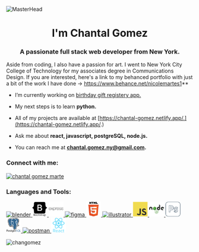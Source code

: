 ![MasterHead](https://sothebys-com.brightspotcdn.com/dims4/default/4e543c3/2147483647/strip/true/crop/1920x440+0+130/resize/1440x330!/quality/90/?url=http%3A%2F%2Fsothebys-brightspot-migration.s3.amazonaws.com%2Faf%2F64%2Fe0%2F92cf0ccd9127e64ec2044f437296a6e819fb1e774171613444e6005b4d%2Fmuhammad-ali-banner.jpg)<h1 align="center">I'm Chantal Gomez</h1>
<h3 align="center">A passionate full stack web developer from New York.</h3>

Aside from coding, I also have a passion for art. I went to New York City College of Technology for my associates degree in Communications Design. If you are interested, here's a link to my behanced portfolio with just a bit of the work I have done -> https://www.behance.net/nicolemartes1** 

- I’m currently working on [birthday gift registery app.](https://giftune.netlify.app/)

- My next steps is to learn **python.**

- All of my projects are available at [https://chantal-gomez.netlify.app/.](https://chantal-gomez.netlify.app/.)

- Ask me about **react, javascript, postgreSQL, node.js.**

- You can reach me at **chantal.gomez.ny@gmail.com.**


<h3 align="left">Connect with me:</h3>
<p align="left">
<a href="https://linkedin.com/in/chantal gomez marte" target="blank"><img align="center" src="https://raw.githubusercontent.com/rahuldkjain/github-profile-readme-generator/master/src/images/icons/Social/linked-in-alt.svg" alt="chantal gomez marte" height="30" width="40" /></a>

<h3 align="left">Languages and Tools:</h3>
<p align="left"> <a href="https://www.blender.org/" target="_blank" rel="noreferrer"> <img src="https://download.blender.org/branding/community/blender_community_badge_white.svg" alt="blender" width="40" height="40"/> </a> <a href="https://getbootstrap.com" target="_blank" rel="noreferrer"> <img src="https://raw.githubusercontent.com/devicons/devicon/master/icons/bootstrap/bootstrap-plain-wordmark.svg" alt="bootstrap" width="40" height="40"/> </a> <a href="https://expressjs.com" target="_blank" rel="noreferrer"> <img src="https://raw.githubusercontent.com/devicons/devicon/master/icons/express/express-original-wordmark.svg" alt="express" width="40" height="40"/> </a> <a href="https://www.figma.com/" target="_blank" rel="noreferrer"> <img src="https://www.vectorlogo.zone/logos/figma/figma-icon.svg" alt="figma" width="40" height="40"/> </a> <a href="https://www.w3.org/html/" target="_blank" rel="noreferrer"> <img src="https://raw.githubusercontent.com/devicons/devicon/master/icons/html5/html5-original-wordmark.svg" alt="html5" width="40" height="40"/> </a> <a href="https://www.adobe.com/in/products/illustrator.html" target="_blank" rel="noreferrer"> <img src="https://www.vectorlogo.zone/logos/adobe_illustrator/adobe_illustrator-icon.svg" alt="illustrator" width="40" height="40"/> </a> <a href="https://developer.mozilla.org/en-US/docs/Web/JavaScript" target="_blank" rel="noreferrer"> <img src="https://raw.githubusercontent.com/devicons/devicon/master/icons/javascript/javascript-original.svg" alt="javascript" width="40" height="40"/> </a> <a href="https://nodejs.org" target="_blank" rel="noreferrer"> <img src="https://raw.githubusercontent.com/devicons/devicon/master/icons/nodejs/nodejs-original-wordmark.svg" alt="nodejs" width="40" height="40"/> </a> <a href="https://www.photoshop.com/en" target="_blank" rel="noreferrer"> <img src="https://raw.githubusercontent.com/devicons/devicon/master/icons/photoshop/photoshop-line.svg" alt="photoshop" width="40" height="40"/> </a> <a href="https://www.postgresql.org" target="_blank" rel="noreferrer"> <img src="https://raw.githubusercontent.com/devicons/devicon/master/icons/postgresql/postgresql-original-wordmark.svg" alt="postgresql" width="40" height="40"/> </a> <a href="https://postman.com" target="_blank" rel="noreferrer"> <img src="https://www.vectorlogo.zone/logos/getpostman/getpostman-icon.svg" alt="postman" width="40" height="40"/> </a> <a href="https://reactjs.org/" target="_blank" rel="noreferrer"> <img src="https://raw.githubusercontent.com/devicons/devicon/master/icons/react/react-original-wordmark.svg" alt="react" width="40" height="40"/> </a> </p>

<p><img align="center" src="https://github-readme-stats.vercel.app/api/top-langs?username=changomez&show_icons=true&locale=en&layout=compact" alt="changomez" /></p>
